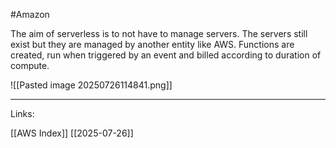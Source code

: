 #Amazon 

The aim of serverless is to not have to manage servers. The servers still exist but they are managed by another entity like AWS. Functions are created, run when triggered by an event and billed according to duration of compute. 

![[Pasted image 20250726114841.png]]

---
Links:

[[AWS Index]]
[[2025-07-26]]